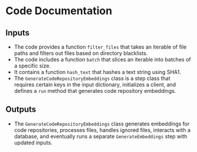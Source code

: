 # Code Documentation

## Inputs
- The code provides a function `filter_files` that takes an iterable of file paths and filters out files based on directory blacklists.
- The code includes a function `batch` that slices an iterable into batches of a specific size.
- It contains a function `hash_text` that hashes a text string using SHA1.
- The `GenerateCodeRepositoryEmbeddings` class is a step class that requires certain keys in the input dictionary, initializes a client, and defines a `run` method that generates code repository embeddings.

## Outputs
- The `GenerateCodeRepositoryEmbeddings` class generates embeddings for code repositories, processes files, handles ignored files, interacts with a database, and eventually runs a separate `GenerateEmbeddings` step with updated inputs.